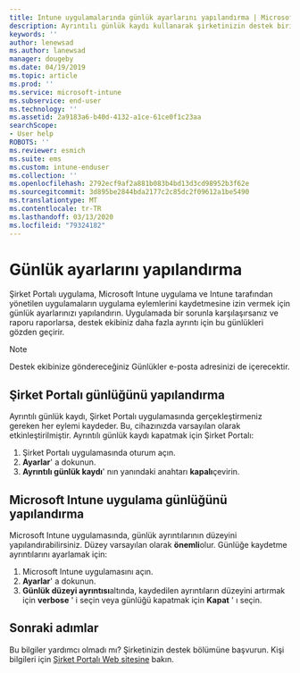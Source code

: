 ```yaml
---
title: Intune uygulamalarında günlük ayarlarını yapılandırma | Microsoft Docs
description: Ayrıntılı günlük kaydı kullanarak şirketinizin destek birimine cihaz sorunlarını çözmede yardımcı olma
keywords: ''
author: lenewsad
ms.author: lanewsad
manager: dougeby
ms.date: 04/19/2019
ms.topic: article
ms.prod: ''
ms.service: microsoft-intune
ms.subservice: end-user
ms.technology: ''
ms.assetid: 2a9183a6-b40d-4132-a1ce-61ce0f1c23aa
searchScope:
- User help
ROBOTS: ''
ms.reviewer: esmich
ms.suite: ems
ms.custom: intune-enduser
ms.collection: ''
ms.openlocfilehash: 2792ecf9af2a881b083b4bd13d3cd98952b3f62e
ms.sourcegitcommit: 3d895be2844bda2177c2c85dc2f09612a1be5490
ms.translationtype: MT
ms.contentlocale: tr-TR
ms.lasthandoff: 03/13/2020
ms.locfileid: "79324182"
---
```

# <a name="configure-logging-settings"></a>Günlük ayarlarını yapılandırma

Şirket Portalı uygulama, Microsoft Intune uygulama ve Intune tarafından yönetilen uygulamaların uygulama eylemlerini kaydetmesine izin vermek için günlük ayarlarınızı yapılandırın. Uygulamada bir sorunla karşılaşırsanız ve raporu raporlarsa, destek ekibiniz daha fazla ayrıntı için bu günlükleri gözden geçirir. 

> [!NOTE]
> Destek ekibinize göndereceğiniz Günlükler e-posta adresinizi de içerecektir.  

## <a name="configure-company-portal-logging"></a>Şirket Portalı günlüğünü yapılandırma
Ayrıntılı günlük kaydı, Şirket Portalı uygulamasında gerçekleştirmeniz gereken her eylemi kaydeder. Bu, cihazınızda varsayılan olarak etkinleştirilmiştir. Ayrıntılı günlük kaydı kapatmak için Şirket Portalı:  

1. Şirket Portalı uygulamasında oturum açın.
2. **Ayarlar**' a dokunun.
3. **Ayrıntılı günlük kaydı**' nın yanındaki anahtarı **kapalı**çevirin.

## <a name="configure-microsoft-intune-app-logging"></a>Microsoft Intune uygulama günlüğünü yapılandırma
Microsoft Intune uygulamasında, günlük ayrıntılarının düzeyini yapılandırabilirsiniz. Düzey varsayılan olarak **önemli**olur. Günlüğe kaydetme ayrıntılarını ayarlamak için:  

1. Microsoft Intune uygulamasını açın.  
2. **Ayarlar**' a dokunun.  
3. **Günlük düzeyi ayrıntısı**altında, kaydedilen ayrıntıların düzeyini artırmak için **verbose** ' i seçin veya günlüğü kapatmak için **Kapat** ' ı seçin.  

## <a name="next-steps"></a>Sonraki adımlar  

Bu bilgiler yardımcı olmadı mı? Şirketinizin destek bölümüne başvurun. Kişi bilgileri için [Şirket Portalı Web sitesine](https://go.microsoft.com/fwlink/?linkid=2010980) bakın.  
